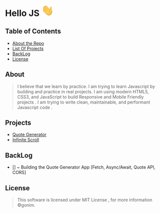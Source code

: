 # Hello JS <img src="https://github.com/notGonim/JavaScript-Projects/blob/main/hello.gif"   width="40px" >


## Table of Contents


- [About the Repo](#about)
- [List Of Projects](#projects)
- [BackLog](#backlog)
- [License](#license)



## About 

> I believe that we learn by practice. I am trying to learn Javascript by building and practice in real projects.
> I am using modern HTML5, CSS3, and JavaScript to build Responsive and Mobile Friendly projects .
> I am trying to write clean, maintainable, and performant Javascript code .


## Projects 
- [Quote Generator](https://github.com/notGonim/JavaScript-Projects/tree/main/Quote%20Generator)
- [Infinite Scroll](https://github.com/notGonim/JavaScript-Projects/tree/main/Infinity%20Scroll)




## BackLog

- [] ~ Building the Quote Generator App   [Fetch, Async/Await, Quote API, CORS]



## License

> This software is licensed under MIT License , for more information ©gonim.
